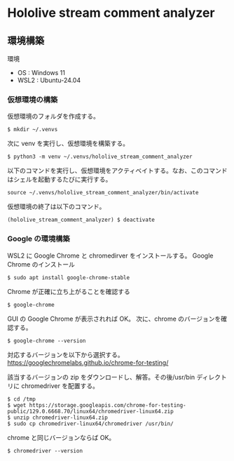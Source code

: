 # Hololive stream comment analyzer

## 環境構築

環境

- OS : Windows 11
- WSL2 : Ubuntu-24.04

### 仮想環境の構築

仮想環境のフォルダを作成する。

```
$ mkdir ~/.venvs
```

次に venv を実行し、仮想環境を構築する。

```
$ python3 -m venv ~/.venvs/hololive_stream_comment_analyzer
```

以下のコマンドを実行し、仮想環境をアクティベイトする。なお、このコマンドはシェルを起動するたびに実行する。

```
source ~/.venvs/hololive_stream_comment_analyzer/bin/activate
```

仮想環境の終了は以下のコマンド。

```
(hololive_stream_comment_analyzer) $ deactivate
```

### Google の環境構築

WSL2 に Google Chrome と chromedirver をインストールする。
Google Chrome のインストール

```
$ sudo apt install google-chrome-stable
```

Chrome が正確に立ち上がることを確認する

```
$ google-chrome
```

GUI の Google Chrome が表示されれば OK。
次に、chrome のバージョンを確認する。

```
$ google-chrome --version
```

対応するバージョンを以下から選択する。
https://googlechromelabs.github.io/chrome-for-testing/

該当するバージョンの zip をダウンロードし、解答。その後/usr/bin ディレクトリに chromedriver を配置する。

```
$ cd /tmp
$ wget https://storage.googleapis.com/chrome-for-testing-public/129.0.6668.70/linux64/chromedriver-linux64.zip
$ unzip chromedriver-linux64.zip
$ sudo cp chromedriver-linux64/chromedriver /usr/bin/
```

chrome と同じバージョンならば OK。

```
$ chromedriver --version
```
